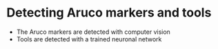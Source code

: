 # Detecting Aruco markers and tools
* The Aruco markers are detected with computer vision
* Tools are detected with a trained neuronal network
